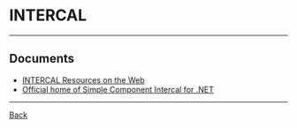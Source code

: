# INTERCAL

---

## Documents

- [INTERCAL Resources on the Web](https://www.muppetlabs.com/~breadbox/intercal/)
- [Official home of Simple Component Intercal for .NET](https://github.com/jawhitti/INTERCAL)

---

[Back](./../Compiler.md)
